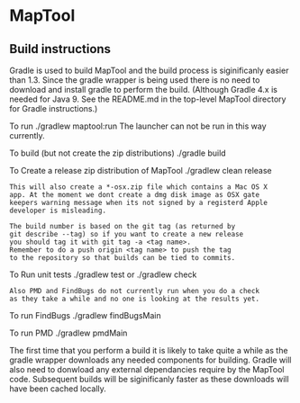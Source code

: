 MapTool
=======

Build instructions
------------------
Gradle is used to build MapTool and the build process is siginificanly
easier than 1.3. Since the gradle wrapper is being used there is no
need to download and install gradle to perform the build.  (Although
Gradle 4.x is needed for Java 9.  See the README.md in the top-level
MapTool directory for Gradle instructions.)

To run
./gradlew maptool:run
	The launcher can not be run in this way currently.

To build (but not create the zip distributions)
./gradle build

To Create a release zip distribution of MapTool
./gradlew clean release

	This will also create a *-osx.zip file which contains a Mac OS X
	app. At the moment we dont create a dmg disk image as OSX gate
	keepers warning message when its not signed by a registerd Apple
	developer is misleading.

	The build number is based on the git tag (as returned by
	git describe --tag) so if you want to create a new release
	you should tag it with git tag -a <tag name>.
	Remember to do a push origin <tag name> to push the tag
	to the repository so that builds can be tied to commits.


To Run unit tests
./gradlew test      or      ./gradlew check

	Also PMD and FindBugs do not currently run when you do a check
	as they take a while and no one is looking at the results yet.

To run FindBugs
./gradlew findBugsMain

To run PMD
./gradlew pmdMain

The first time that you perform a build it is likely to take quite
a while as the gradle wrapper downloads any needed components for
building. Gradle will also need to donwload any external dependancies
require by the MapTool code. Subsequent builds will be siginificanly
faster as these downloads will have been cached locally.
